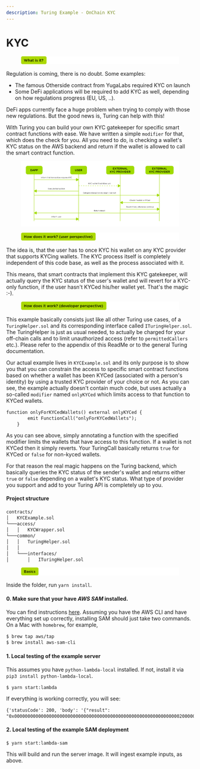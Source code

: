 ```yaml
---
description: Turing Example - OnChain KYC
---
```


# KYC

<figure><img src="../../../assets/what is it.png" alt=""><figcaption></figcaption></figure>

Regulation is coming, there is no doubt. Some examples:

* The famous Otherside contract from YugaLabs required KYC on launch
* Some DeFi applications will be required to add KYC as well, depending on how regulations progress (EU, US, ..).

DeFi apps currently face a huge problem when trying to comply with those new regulations. But the good news is, Turing can help with this!

With Turing you can build your own KYC gatekeeper for specific smart contract functions with ease. We have written a simple `modifier` for that, which does the check for you. All you need to do, is checking a wallet's KYC status on the AWS backend and return if the wallet is allowed to call the smart contract function.

<figure><img src="../../../assets/qwerfghbgfswedfghgsedrfg.png" alt=""><figcaption></figcaption></figure>

<figure><img src="../../../assets/how does it work user.png" alt=""><figcaption></figcaption></figure>

The idea is, that the user has to once KYC his wallet on any KYC provider that supports KYCing wallets. The KYC process itself is completely independent of this code base, as well as the process associated with it.

This means, that smart contracts that implement this KYC gatekeeper, will actually query the KYC status of the user's wallet and will revert for a KYC-only function, if the user hasn't KYCed his/her wallet yet. That's the magic :-).

<figure><img src="../../../assets/how does it work developer.png" alt=""><figcaption></figcaption></figure>

This example basically consists just like all other Turing use cases, of a `TuringHelper.sol` and its corresponding interface called `ITuringHelper.sol`. The TuringHelper is just as usual needed, to actually be charged for your off-chain calls and to limit unauthorized access (refer to `permittedCallers` etc.). Please refer to the appendix of this ReadMe or to the general Turing documentation.

Our actual example lives in `KYCExample.sol` and its only purpose is to show you that you can constrain the access to specific smart contract functions based on whether a wallet has been KYCed (associated with a person's identity) by using a trusted KYC provider of your choice or not. As you can see, the example actually doesn't contain much code, but uses actually a so-called `modifier` named `onlyKYCed` which limits access to that function to KYCed wallets.

```solidity
function onlyForKYCedWallets() external onlyKYCed {
        emit FunctionCall("onlyForKYCedWallets");
    }
```

As you can see above, simply annotating a function with the specified modifier limits the wallets that have access to this function. If a wallet is not KYCed then it simply reverts. Your TuringCall basically returns `true` for KYCed or `false` for non-kyced wallets.

For that reason the real magic happens on the Turing backend, which basically queries the KYC status of the sender's wallet and returns either `true` or `false` depending on a wallet's KYC status. What type of provider you support and add to your Turing API is completely up to you.

#### Project structure

```
contracts/
│   KYCExample.sol   
└───access/
│   │   KYCWrapper.sol
└───common/
│   │   TuringHelper.sol
│   │
│   └───interfaces/
│       │   ITuringHelper.sol
```

<figure><img src="../../../assets/basics (1).png" alt=""><figcaption></figcaption></figure>

Inside the folder, run `yarn install`.

#### 0. Make sure that your have _AWS SAM_ installed.

You can find instructions [here](https://docs.aws.amazon.com/serverless-application-model/latest/developerguide/serverless-sam-cli-install.html). Assuming you have the AWS CLI and have everything set up correctly, installing SAM should just take two commands. On a Mac with `homebrew`, for example,

```bash
$ brew tap aws/tap
$ brew install aws-sam-cli
```

#### 1. Local testing of the example server

This assumes you have `python-lambda-local` installed. If not, install it via `pip3 install python-lambda-local`.

```bash
$ yarn start:lambda
```

If everything is working correctly, you will see:

```
{'statusCode': 200, 'body': '{"result": "0x00000000000000000000000000000000000000000000000000000000000000200000000000000000000000000000000000000000000000000000000000000001"}'}
```

#### 2. Local testing of the example SAM deployment

```bash
$ yarn start:lambda-sam
```

This will build and run the server image. It will ingest example inputs, as above.
